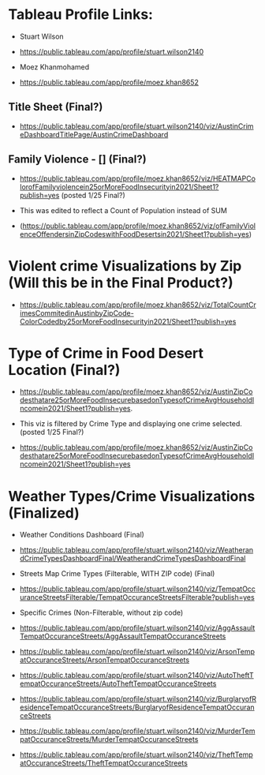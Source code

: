 # Tableau Profile Links:

- Stuart Wilson
- https://public.tableau.com/app/profile/stuart.wilson2140

- Moez Khanmohamed
- https://public.tableau.com/app/profile/moez.khan8652

## Title Sheet (Final?)
- https://public.tableau.com/app/profile/stuart.wilson2140/viz/AustinCrimeDashboardTitlePage/AustinCrimeDashboard

## Family Violence - [] (Final?)

- https://public.tableau.com/app/profile/moez.khan8652/viz/HEATMAPColorofFamilyviolencein25orMoreFoodInsecurityin2021/Sheet1?publish=yes (posted 1/25 Final?)
- This was edited to reflect a Count of Population instead of SUM

- (https://public.tableau.com/app/profile/moez.khan8652/viz/ofFamilyViolenceOffendersinZipCodeswithFoodDesertsin2021/Sheet1?publish=yes)
    
# Violent crime Visualizations by Zip (Will this be in the Final Product?)

- https://public.tableau.com/app/profile/moez.khan8652/viz/TotalCountCrimesCommitedinAustinbyZipCode-ColorCodedby25orMoreFoodInsecurityin2021/Sheet1?publish=yes

# Type of Crime in Food Desert Location (Final?)

- https://public.tableau.com/app/profile/moez.khan8652/viz/AustinZipCodesthatare25orMoreFoodInsecurebasedonTypesofCrimeAvgHouseholdIncomein2021/Sheet1?publish=yes. 
- This viz is filtered by Crime Type and displaying one crime selected. (posted 1/25 Final?)

- https://public.tableau.com/app/profile/moez.khan8652/viz/AustinZipCodesthatare25orMoreFoodInsecurebasedonTypesofCrimeAvgHouseholdIncomein2021/Sheet1?publish=yes

# Weather Types/Crime Visualizations (Finalized)

- Weather Conditions Dashboard (Final)
- https://public.tableau.com/app/profile/stuart.wilson2140/viz/WeatherandCrimeTypesDashboardFinal/WeatherandCrimeTypesDashboardFinal

- Streets Map Crime Types (Filterable, WITH ZIP code) (Final)
- https://public.tableau.com/app/profile/stuart.wilson2140/viz/TempatOccuranceStreetsFilterable/TempatOccuranceStreetsFilterable?publish=yes

- Specific Crimes (Non-Filterable, without zip code)
- https://public.tableau.com/app/profile/stuart.wilson2140/viz/AggAssaultTempatOccuranceStreets/AggAssaultTempatOccuranceStreets
- https://public.tableau.com/app/profile/stuart.wilson2140/viz/ArsonTempatOccuranceStreets/ArsonTempatOccuranceStreets
- https://public.tableau.com/app/profile/stuart.wilson2140/viz/AutoTheftTempatOccuranceStreets/AutoTheftTempatOccuranceStreets
- https://public.tableau.com/app/profile/stuart.wilson2140/viz/BurglaryofResidenceTempatOccuranceStreets/BurglaryofResidenceTempatOccuranceStreets
- https://public.tableau.com/app/profile/stuart.wilson2140/viz/MurderTempatOccuranceStreets/MurderTempatOccuranceStreets
- https://public.tableau.com/app/profile/stuart.wilson2140/viz/TheftTempatOccuranceStreets/TheftTempatOccuranceStreets

